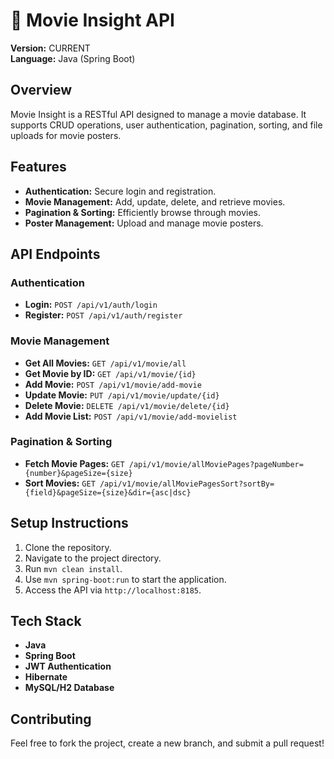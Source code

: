# 🎥 Movie Insight API

**Version:** CURRENT  
**Language:** Java (Spring Boot)

## Overview
Movie Insight is a RESTful API designed to manage a movie database. It supports CRUD operations, user authentication, pagination, sorting, and file uploads for movie posters.

## Features
- **Authentication:** Secure login and registration.
- **Movie Management:** Add, update, delete, and retrieve movies.
- **Pagination & Sorting:** Efficiently browse through movies.
- **Poster Management:** Upload and manage movie posters.

## API Endpoints

### Authentication
- **Login:** `POST /api/v1/auth/login`
- **Register:** `POST /api/v1/auth/register`

### Movie Management
- **Get All Movies:** `GET /api/v1/movie/all`
- **Get Movie by ID:** `GET /api/v1/movie/{id}`
- **Add Movie:** `POST /api/v1/movie/add-movie`
- **Update Movie:** `PUT /api/v1/movie/update/{id}`
- **Delete Movie:** `DELETE /api/v1/movie/delete/{id}`
- **Add Movie List:** `POST /api/v1/movie/add-movielist`

### Pagination & Sorting
- **Fetch Movie Pages:** `GET /api/v1/movie/allMoviePages?pageNumber={number}&pageSize={size}`
- **Sort Movies:** `GET /api/v1/movie/allMoviePagesSort?sortBy={field}&pageSize={size}&dir={asc|dsc}`

## Setup Instructions
1. Clone the repository.
2. Navigate to the project directory.
3. Run `mvn clean install`.
4. Use `mvn spring-boot:run` to start the application.
5. Access the API via `http://localhost:8185`.

## Tech Stack
- **Java**
- **Spring Boot**
- **JWT Authentication**
- **Hibernate**
- **MySQL/H2 Database**

## Contributing
Feel free to fork the project, create a new branch, and submit a pull request!

